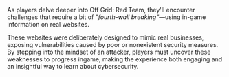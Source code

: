 As players delve deeper into Off Grid: Red Team, they'll encounter challenges that require a bit of _"fourth-wall breaking"_—using in-game information on real websites.

These websites were deliberately designed to mimic real businesses, exposing vulnerabilities caused by poor or nonexistent security measures. By stepping into the mindset of an attacker, players must uncover these weaknesses to progress ingame, making the experience both engaging and an insightful way to learn about cybersecurity.
